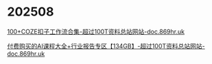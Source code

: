 # 202508

[100+COZE扣子工作流合集-超过100T资料总站网站-doc.869hr.uk](https://pan.quark.cn/s/9abb7865231e)

[付费购买的AI课程大全+行业报告专区【134GB】-超过100T资料总站网站-doc.869hr.uk](https://pan.quark.cn/s/65f7c1d3ea07)
